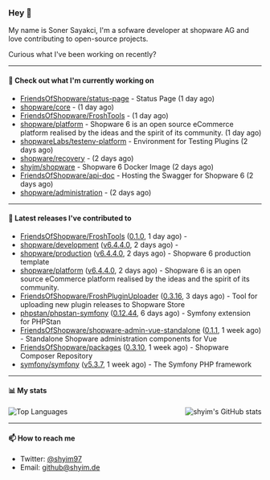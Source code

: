 ### Hey 👋

My name is Soner Sayakci, I'm a sofware developer at shopware AG and love contributing to open-source projects.

Curious what I've been working on recently?

---

#### 👷 Check out what I'm currently working on

- [FriendsOfShopware/status-page](https://github.com/FriendsOfShopware/status-page) - Status Page (1 day ago)
- [shopware/core](https://github.com/shopware/core) -  (1 day ago)
- [FriendsOfShopware/FroshTools](https://github.com/FriendsOfShopware/FroshTools) -  (1 day ago)
- [shopware/platform](https://github.com/shopware/platform) - Shopware 6 is an open source eCommerce platform realised by the ideas and the spirit of its community. (1 day ago)
- [shopwareLabs/testenv-platform](https://github.com/shopwareLabs/testenv-platform) - Environment for Testing Plugins (2 days ago)
- [shopware/recovery](https://github.com/shopware/recovery) -  (2 days ago)
- [shyim/shopware](https://github.com/shyim/shopware) - Shopware 6 Docker Image (2 days ago)
- [FriendsOfShopware/api-doc](https://github.com/FriendsOfShopware/api-doc) - Hosting the Swagger for Shopware 6 (2 days ago)
- [shopware/administration](https://github.com/shopware/administration) -  (2 days ago)

---

#### 🔭 Latest releases I've contributed to

- [FriendsOfShopware/FroshTools](https://github.com/FriendsOfShopware/FroshTools) ([0.1.0](https://github.com/FriendsOfShopware/FroshTools/releases/tag/0.1.0), 1 day ago) - 
- [shopware/development](https://github.com/shopware/development) ([v6.4.4.0](https://github.com/shopware/development/releases/tag/v6.4.4.0), 2 days ago) - 
- [shopware/production](https://github.com/shopware/production) ([v6.4.4.0](https://github.com/shopware/production/releases/tag/v6.4.4.0), 2 days ago) - Shopware 6 production template
- [shopware/platform](https://github.com/shopware/platform) ([v6.4.4.0](https://github.com/shopware/platform/releases/tag/v6.4.4.0), 2 days ago) - Shopware 6 is an open source eCommerce platform realised by the ideas and the spirit of its community.
- [FriendsOfShopware/FroshPluginUploader](https://github.com/FriendsOfShopware/FroshPluginUploader) ([0.3.16](https://github.com/FriendsOfShopware/FroshPluginUploader/releases/tag/0.3.16), 3 days ago) - Tool for uploading new plugin releases to Shopware Store
- [phpstan/phpstan-symfony](https://github.com/phpstan/phpstan-symfony) ([0.12.44](https://github.com/phpstan/phpstan-symfony/releases/tag/0.12.44), 6 days ago) - Symfony extension for PHPStan
- [FriendsOfShopware/shopware-admin-vue-standalone](https://github.com/FriendsOfShopware/shopware-admin-vue-standalone) ([0.1.1](https://github.com/FriendsOfShopware/shopware-admin-vue-standalone/releases/tag/0.1.1), 1 week ago) - Standalone Shopware administration components for Vue
- [FriendsOfShopware/packages](https://github.com/FriendsOfShopware/packages) ([0.3.10](https://github.com/FriendsOfShopware/packages/releases/tag/0.3.10), 1 week ago) - Shopware Composer Repository
- [symfony/symfony](https://github.com/symfony/symfony) ([v5.3.7](https://github.com/symfony/symfony/releases/tag/v5.3.7), 1 week ago) - The Symfony PHP framework

---

#### 📊 My stats

<img align="right" alt="shyim's GitHub stats" src="https://github-readme-stats.vercel.app/api?username=shyim&count_private=1&show_icons=true&" />

![Top Languages](https://github-readme-stats.vercel.app/api/top-langs/?username=shyim)

---

#### 📫 How to reach me

- Twitter: [@shyim97](https://twitter.com/shyim97)
- Email: [github@shyim.de](mailto://github@shyim.de)
